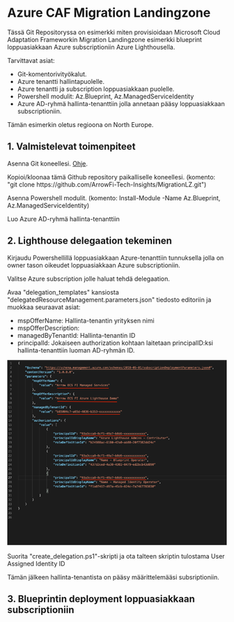 <h1>Azure CAF Migration Landingzone</h1>
<p>Tässä Git Repositoryssa on esimerkki miten provisioidaan Microsoft Cloud Adaptation Frameworkin Migration Landingzone esimerkki blueprint loppuasiakkaan Azure subscriptioniin Azure Lighthousella.</p>
<p>Tarvittavat asiat:</p>
<ul>
<li>Git-komentorivityökalut.</li>
<li>Azure tenantti hallintapuolelle.</li>
<li>Azure tenantti ja subscription loppuasiakkaan puolelle.</li>
<li>Powershell modulit: Az.Blueprint, Az.ManagedServiceIdentity</li>
<li>Azure AD-ryhmä hallinta-tenanttiin jolla annetaan pääsy loppuasiakkaan subscriptioniin.</li>
</ul>
</p>
<p>Tämän esimerkin oletus regioona on North Europe.</p>

<h2>1. Valmistelevat toimenpiteet</h2>
<p>Asenna Git koneellesi. <a href="https://github.com/git-guides/install-git#:~:text=To%20install%20Git%2C%20navigate%20to,installation%20by%20typing%3A%20git%20version%20.">Ohje</a>.</p>
<p>Kopioi/kloonaa tämä Github repository paikalliselle koneellesi. (komento: "git clone https://github.com/ArrowFi-Tech-Insights/MigrationLZ.git")</p>
<p>Asenna Powershell modulit. (komento: Install-Module -Name Az.Blueprint, Az.ManagedServiceIdentity)</p>
<p>Luo Azure AD-ryhmä hallinta-tenanttiin</p>

<h2>2. Lighthouse delegaation tekeminen</h2>
<p>Kirjaudu Powershellillä loppuasiakkaan Azure-tenanttiin tunnuksella jolla on owner tason oikeudet loppuasiakkaan Azure subscriptioniin.</p>
<p>Valitse Azure subscription jolle haluat tehdä delegaation.</p>
<p>Avaa "delegation_templates" kansiosta "delegatedResourceManagement.parameters.json" tiedosto editoriin ja muokkaa seuraavat asiat:</p>
<ul>
<li>mspOfferName: Hallinta-tenantin yrityksen nimi</li>
<li>mspOfferDescription: </li>
<li>managedByTenantId: Hallinta-tenantin ID</li>
<li>principalId: Jokaiseen authorization kohtaan laitetaan principalID:ksi hallinta-tenanttiin luoman AD-ryhmän ID.</li>
</ul>
<img src="https://raw.githubusercontent.com/ArrowFi-Tech-Insights/MigrationLZ/main/_images/example1.png?token=APHBNNI67GXSIR5DKYIGUT274HYGY" width="800px" height="auto">
<p>Suorita "create_delegation.ps1"-skripti ja ota talteen skriptin tulostama User Assigned Identity ID</p>
<p>Tämän jälkeen hallinta-tenantista on pääsy määrittelemääsi subsriptioniin.</p>
<h2>3. Blueprintin deployment loppuasiakkaan subscriptioniin</h2>
